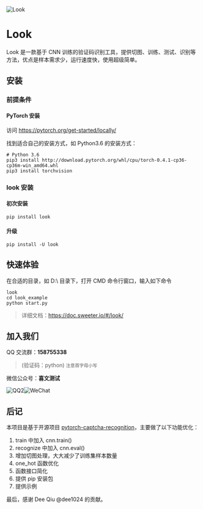 ![Look](https://doc.sweeter.io/docs/_media/look.jpg)

# Look

Look 是一款基于 CNN 训练的验证码识别工具，提供切图、训练、测试、识别等方法，优点是样本需求少，运行速度快，使用超级简单。

## 安装

### 前提条件

#### PyTorch 安装

访问 <https://pytorch.org/get-started/locally/>

找到适合自己的安装方式，如 Python3.6 的安装方式：

```shell
# Python 3.6
pip3 install http://download.pytorch.org/whl/cpu/torch-0.4.1-cp36-cp36m-win_amd64.whl
pip3 install torchvision
```

### look 安装

#### 初次安装

```shell
pip install look
```

#### 升级

```shell
pip install -U look
```

## 快速体验

在合适的目录，如 D:\\ 目录下，打开 CMD 命令行窗口，输入如下命令

```shell
look
cd look_example
python start.py
```

> 详细文档：https://doc.sweeter.io/#/look/

## 加入我们

QQ 交流群：**158755338**
> (验证码：python) <small>注意首字母小写</small>

微信公众号：**喜文测试**

![QQ2](https://doc.sweeter.io/docs/_media/QQ.png)![WeChat](https://doc.sweeter.io/docs/_media/WeChat.png)


## 后记

本项目是基于开源项目 [pytorch-captcha-recognition](https://github.com/dee1024/pytorch-captcha-recognition)，主要做了以下功能优化：

1.  train 中加入 cnn.train()
2.  recognize 中加入 cnn.eval()
3.  增加切图处理，大大减少了训练集样本数量
4.  one_hot 函数优化
5.  函数接口简化
6.  提供 pip 安装包
7.  提供示例

最后，感谢 Dee Qiu @dee1024 的贡献。
